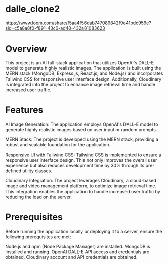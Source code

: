 # dalle_clone2
https://www.loom.com/share/f5aa4f56dab747089842f9e41bdc959e?sid=c5a8a8f0-f891-43c0-ad48-432a81083623

# Overview
This project is an AI full-stack application that utilizes OpenAI's DALL-E model to generate highly realistic images. The application is built using the MERN stack (MongoDB, Express.js, React.js, and Node.js) and incorporates Tailwind CSS for responsive user interface design. Additionally, Cloudinary is integrated into the project to enhance image retrieval time and handle increased user traffic.

# Features 
AI Image Generation: The application employs OpenAI's DALL-E model to generate highly realistic images based on user input or random prompts.

MERN Stack: The project is developed using the MERN stack, providing a robust and scalable foundation for the application.

Responsive UI with Tailwind CSS: Tailwind CSS is implemented to ensure a responsive user interface design. This not only improves the overall user experience but also reduces development time by 30% through its pre-defined utility classes.

Cloudinary Integration: The project leverages Cloudinary, a cloud-based image and video management platform, to optimize image retrieval time. This integration enables the application to handle increased user traffic by reducing the load on the server.

# Prerequisites 
Before running the application locally or deploying it to a server, ensure the following prerequisites are met:

Node.js and npm (Node Package Manager) are installed.
MongoDB is installed and running.
OpenAI DALL-E API access and credentials are obtained.
Cloudinary account and API credentials are obtained.

